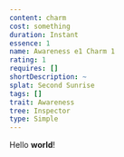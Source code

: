 ```yaml
---
content: charm
cost: something
duration: Instant
essence: 1
name: Awareness e1 Charm 1
rating: 1
requires: []
shortDescription: ~
splat: Second Sunrise
tags: []
trait: Awareness
tree: Inspector
type: Simple
---
```


Hello **world**!
